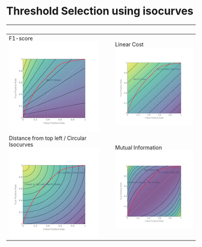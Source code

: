 # Threshold Selection using isocurves
 &nbsp; | &nbsp;  	       
------------ | -------------
F1-score ![F1](fig96645188@2X.png) | Linear Cost ![Linear](fig16583647@2X.png) 
Distance from top left / Circular Isocurves ![Circular](fig59529366@2X.png) | Mutual Information ![Mutual Info](fig25596247@2X.png) 
